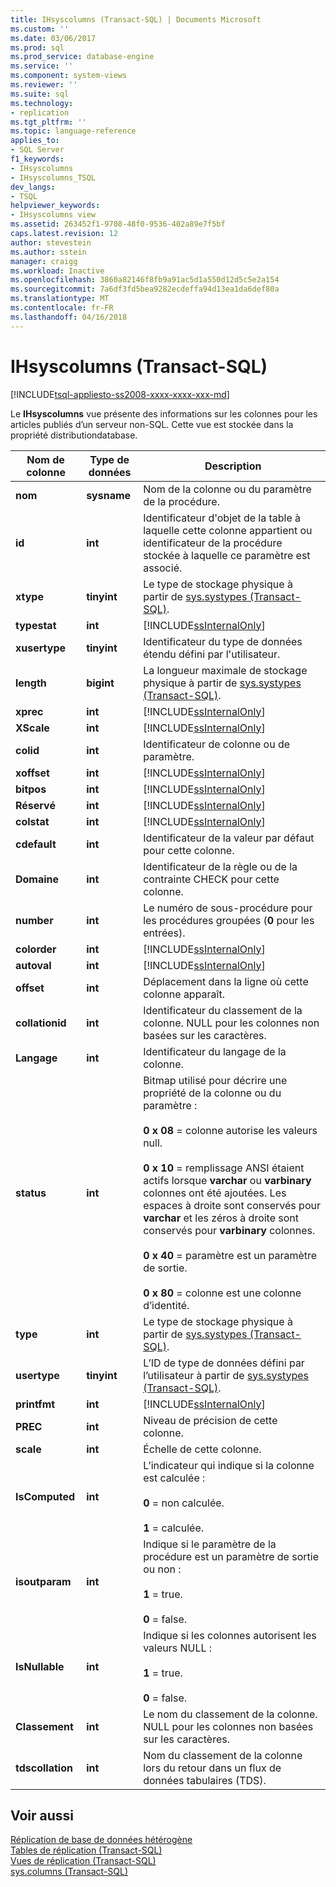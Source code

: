 ```yaml
---
title: IHsyscolumns (Transact-SQL) | Documents Microsoft
ms.custom: ''
ms.date: 03/06/2017
ms.prod: sql
ms.prod_service: database-engine
ms.service: ''
ms.component: system-views
ms.reviewer: ''
ms.suite: sql
ms.technology:
- replication
ms.tgt_pltfrm: ''
ms.topic: language-reference
applies_to:
- SQL Server
f1_keywords:
- IHsyscolumns
- IHsyscolumns_TSQL
dev_langs:
- TSQL
helpviewer_keywords:
- IHsyscolumns view
ms.assetid: 263452f1-9708-48f0-9536-402a89e7f5bf
caps.latest.revision: 12
author: stevestein
ms.author: sstein
manager: craigg
ms.workload: Inactive
ms.openlocfilehash: 3860a82146f8fb9a91ac5d1a550d12d5c5e2a154
ms.sourcegitcommit: 7a6df3fd5bea9282ecdeffa94d13ea1da6def80a
ms.translationtype: MT
ms.contentlocale: fr-FR
ms.lasthandoff: 04/16/2018
---
```

# <a name="ihsyscolumns-transact-sql"></a>IHsyscolumns (Transact-SQL)
[!INCLUDE[tsql-appliesto-ss2008-xxxx-xxxx-xxx-md](../../includes/tsql-appliesto-ss2008-xxxx-xxxx-xxx-md.md)]

  Le **IHsyscolumns** vue présente des informations sur les colonnes pour les articles publiés d’un serveur non-SQL. Cette vue est stockée dans la propriété distributiondatabase.  
  
|Nom de colonne|Type de données| Description|  
|-----------------|---------------|-----------------|  
|**nom**|**sysname**|Nom de la colonne ou du paramètre de la procédure.|  
|**id**|**int**|Identificateur d'objet de la table à laquelle cette colonne appartient ou identificateur de la procédure stockée à laquelle ce paramètre est associé.|  
|**xtype**|**tinyint**|Le type de stockage physique à partir de [sys.systypes &#40;Transact-SQL&#41;](../../relational-databases/system-compatibility-views/sys-systypes-transact-sql.md).|  
|**typestat**|**int**|[!INCLUDE[ssInternalOnly](../../includes/ssinternalonly-md.md)]|  
|**xusertype**|**tinyint**|Identificateur du type de données étendu défini par l'utilisateur.|  
|**length**|**bigint**|La longueur maximale de stockage physique à partir de [sys.systypes &#40;Transact-SQL&#41;](../../relational-databases/system-compatibility-views/sys-systypes-transact-sql.md).|  
|**xprec**|**int**|[!INCLUDE[ssInternalOnly](../../includes/ssinternalonly-md.md)]|  
|**XScale**|**int**|[!INCLUDE[ssInternalOnly](../../includes/ssinternalonly-md.md)]|  
|**colid**|**int**|Identificateur de colonne ou de paramètre.|  
|**xoffset**|**int**|[!INCLUDE[ssInternalOnly](../../includes/ssinternalonly-md.md)]|  
|**bitpos**|**int**|[!INCLUDE[ssInternalOnly](../../includes/ssinternalonly-md.md)]|  
|**Réservé**|**int**|[!INCLUDE[ssInternalOnly](../../includes/ssinternalonly-md.md)]|  
|**colstat**|**int**|[!INCLUDE[ssInternalOnly](../../includes/ssinternalonly-md.md)]|  
|**cdefault**|**int**|Identificateur de la valeur par défaut pour cette colonne.|  
|**Domaine**|**int**|Identificateur de la règle ou de la contrainte CHECK pour cette colonne.|  
|**number**|**int**|Le numéro de sous-procédure pour les procédures groupées (**0** pour les entrées).|  
|**colorder**|**int**|[!INCLUDE[ssInternalOnly](../../includes/ssinternalonly-md.md)]|  
|**autoval**|**int**|[!INCLUDE[ssInternalOnly](../../includes/ssinternalonly-md.md)]|  
|**offset**|**int**|Déplacement dans la ligne où cette colonne apparaît.|  
|**collationid**|**int**|Identificateur du classement de la colonne. NULL pour les colonnes non basées sur les caractères.|  
|**Langage**|**int**|Identificateur du langage de la colonne.|  
|**status**|**int**|Bitmap utilisé pour décrire une propriété de la colonne ou du paramètre :<br /><br /> **0 x 08** = colonne autorise les valeurs null.<br /><br /> **0 x 10** = remplissage ANSI étaient actifs lorsque **varchar** ou **varbinary** colonnes ont été ajoutées. Les espaces à droite sont conservés pour **varchar** et les zéros à droite sont conservés pour **varbinary** colonnes.<br /><br /> **0 x 40** = paramètre est un paramètre de sortie.<br /><br /> **0 x 80** = colonne est une colonne d’identité.|  
|**type**|**int**|Le type de stockage physique à partir de [sys.systypes &#40;Transact-SQL&#41;](../../relational-databases/system-compatibility-views/sys-systypes-transact-sql.md).|  
|**usertype**|**tinyint**|L’ID de type de données défini par l’utilisateur à partir de [sys.systypes &#40;Transact-SQL&#41;](../../relational-databases/system-compatibility-views/sys-systypes-transact-sql.md).|  
|**printfmt**|**int**|[!INCLUDE[ssInternalOnly](../../includes/ssinternalonly-md.md)]|  
|**PREC**|**int**|Niveau de précision de cette colonne.|  
|**scale**|**int**|Échelle de cette colonne.|  
|**IsComputed**|**int**|L’indicateur qui indique si la colonne est calculée :<br /><br /> **0** = non calculée.<br /><br /> **1** = calculée.|  
|**isoutparam**|**int**|Indique si le paramètre de la procédure est un paramètre de sortie ou non :<br /><br /> **1** = true.<br /><br /> **0** = false.|  
|**IsNullable**|**int**|Indique si les colonnes autorisent les valeurs NULL :<br /><br /> **1** = true.<br /><br /> **0** = false.|  
|**Classement**|**int**|Le nom du classement de la colonne. NULL pour les colonnes non basées sur les caractères.|  
|**tdscollation**|**int**|Nom du classement de la colonne lors du retour dans un flux de données tabulaires (TDS).|  
  
## <a name="see-also"></a>Voir aussi  
 [Réplication de base de données hétérogène](../../relational-databases/replication/non-sql/heterogeneous-database-replication.md)   
 [Tables de réplication &#40;Transact-SQL&#41;](../../relational-databases/system-tables/replication-tables-transact-sql.md)   
 [Vues de réplication &#40;Transact-SQL&#41;](../../relational-databases/system-views/replication-views-transact-sql.md)   
 [sys.columns &#40;Transact-SQL&#41;](../../relational-databases/system-catalog-views/sys-columns-transact-sql.md)  
  
  

